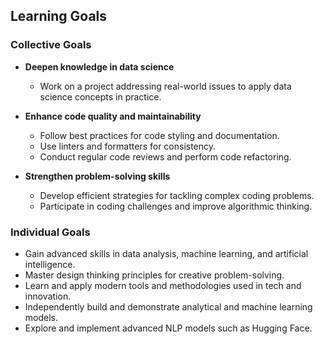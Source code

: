## Learning Goals

### Collective Goals

- **Deepen knowledge in data science**  
  - Work on a project addressing real-world issues to apply data science concepts in practice.

- **Enhance code quality and maintainability**  
  - Follow best practices for code styling and documentation.  
  - Use linters and formatters for consistency.  
  - Conduct regular code reviews and perform code refactoring.

- **Strengthen problem-solving skills**  
  - Develop efficient strategies for tackling complex coding problems.  
  - Participate in coding challenges and improve algorithmic thinking.

### Individual Goals

- Gain advanced skills in data analysis, machine learning, and artificial intelligence.
- Master design thinking principles for creative problem-solving.
- Learn and apply modern tools and methodologies used in tech and innovation.
- Independently build and demonstrate analytical and machine learning models.
- Explore and implement advanced NLP models such as Hugging Face.
